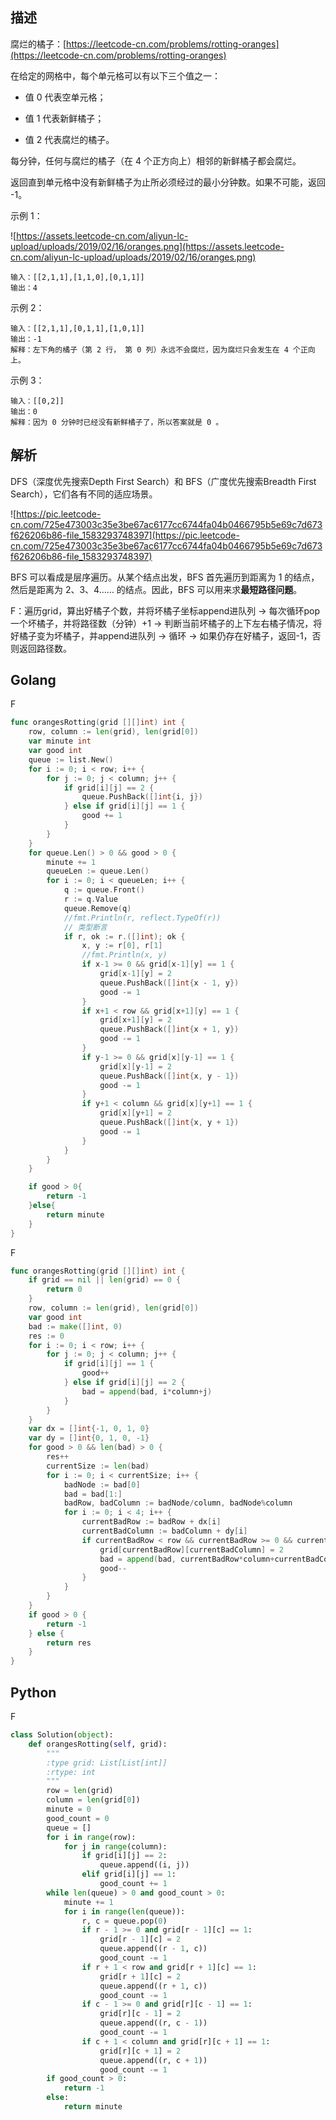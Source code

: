 ## 描述

腐烂的橘子：[https://leetcode-cn.com/problems/rotting-oranges](https://leetcode-cn.com/problems/rotting-oranges)

在给定的网格中，每个单元格可以有以下三个值之一：

- 值 0 代表空单元格；

- 值 1 代表新鲜橘子；

- 值 2 代表腐烂的橘子。

每分钟，任何与腐烂的橘子（在 4 个正方向上）相邻的新鲜橘子都会腐烂。

返回直到单元格中没有新鲜橘子为止所必须经过的最小分钟数。如果不可能，返回 -1。

示例 1：

![https://assets.leetcode-cn.com/aliyun-lc-upload/uploads/2019/02/16/oranges.png](https://assets.leetcode-cn.com/aliyun-lc-upload/uploads/2019/02/16/oranges.png)

```
输入：[[2,1,1],[1,1,0],[0,1,1]]
输出：4
```

示例 2：

```
输入：[[2,1,1],[0,1,1],[1,0,1]]
输出：-1
解释：左下角的橘子（第 2 行， 第 0 列）永远不会腐烂，因为腐烂只会发生在 4 个正向上。
```

示例 3：

```
输入：[[0,2]]
输出：0
解释：因为 0 分钟时已经没有新鲜橘子了，所以答案就是 0 。
```

## 解析

DFS（深度优先搜索Depth First Search）和 BFS（广度优先搜索Breadth First Search），它们各有不同的适应场景。

![https://pic.leetcode-cn.com/725e473003c35e3be67ac6177cc6744fa04b0466795b5e69c7d673f626206b86-file_1583293748397](https://pic.leetcode-cn.com/725e473003c35e3be67ac6177cc6744fa04b0466795b5e69c7d673f626206b86-file_1583293748397)

BFS 可以看成是层序遍历。从某个结点出发，BFS 首先遍历到距离为 1 的结点，然后是距离为 2、3、4…… 的结点。因此，BFS 可以用来求**最短路径问题**。

F：遍历grid，算出好橘子个数，并将坏橘子坐标append进队列 -> 每次循环pop一个坏橘子，并将路径数（分钟）+1 -> 判断当前坏橘子的上下左右橘子情况，将好橘子变为坏橘子，并append进队列 -> 循环 -> 如果仍存在好橘子，返回-1，否则返回路径数。

## Golang

F

```go
func orangesRotting(grid [][]int) int {
    row, column := len(grid), len(grid[0])
    var minute int
    var good int
    queue := list.New()
    for i := 0; i < row; i++ {
        for j := 0; j < column; j++ {
            if grid[i][j] == 2 {
                queue.PushBack([]int{i, j})
            } else if grid[i][j] == 1 {
                good += 1
            }
        }
    }
    for queue.Len() > 0 && good > 0 {
        minute += 1
        queueLen := queue.Len()
        for i := 0; i < queueLen; i++ {
            q := queue.Front()
            r := q.Value
            queue.Remove(q)
            //fmt.Println(r, reflect.TypeOf(r))
            // 类型断言
            if r, ok := r.([]int); ok {
                x, y := r[0], r[1]
                //fmt.Println(x, y)
                if x-1 >= 0 && grid[x-1][y] == 1 {
                    grid[x-1][y] = 2
                    queue.PushBack([]int{x - 1, y})
                    good -= 1
                }
                if x+1 < row && grid[x+1][y] == 1 {
                    grid[x+1][y] = 2
                    queue.PushBack([]int{x + 1, y})
                    good -= 1
                }
                if y-1 >= 0 && grid[x][y-1] == 1 {
                    grid[x][y-1] = 2
                    queue.PushBack([]int{x, y - 1})
                    good -= 1
                }
                if y+1 < column && grid[x][y+1] == 1 {
                    grid[x][y+1] = 2
                    queue.PushBack([]int{x, y + 1})
                    good -= 1
                }
            }
        }
    }

    if good > 0{
        return -1
    }else{
        return minute
    }
}
```

F

```go
func orangesRotting(grid [][]int) int {
    if grid == nil || len(grid) == 0 {
        return 0
    }
    row, column := len(grid), len(grid[0])
    var good int
    bad := make([]int, 0)
    res := 0
    for i := 0; i < row; i++ {
        for j := 0; j < column; j++ {
            if grid[i][j] == 1 {
                good++
            } else if grid[i][j] == 2 {
                bad = append(bad, i*column+j)
            }
        }
    }
    var dx = []int{-1, 0, 1, 0}
    var dy = []int{0, 1, 0, -1}
    for good > 0 && len(bad) > 0 {
        res++
        currentSize := len(bad)
        for i := 0; i < currentSize; i++ {
            badNode := bad[0]
            bad = bad[1:]
            badRow, badColumn := badNode/column, badNode%column
            for i := 0; i < 4; i++ {
                currentBadRow := badRow + dx[i]
                currentBadColumn := badColumn + dy[i]
                if currentBadRow < row && currentBadRow >= 0 && currentBadColumn < column && currentBadColumn >= 0 && grid[currentBadRow][currentBadColumn] == 1 {
                    grid[currentBadRow][currentBadColumn] = 2
                    bad = append(bad, currentBadRow*column+currentBadColumn)
                    good--
                }
            }
        }
    }
    if good > 0 {
        return -1
    } else {
        return res
    }
}
```

## Python

F

```python
class Solution(object):
    def orangesRotting(self, grid):
        """
        :type grid: List[List[int]]
        :rtype: int
        """
        row = len(grid)
        column = len(grid[0])
        minute = 0
        good_count = 0
        queue = []
        for i in range(row):
            for j in range(column):
                if grid[i][j] == 2:
                    queue.append((i, j))
                elif grid[i][j] == 1:
                    good_count += 1
        while len(queue) > 0 and good_count > 0:
            minute += 1
            for i in range(len(queue)):
                r, c = queue.pop(0)
                if r - 1 >= 0 and grid[r - 1][c] == 1:
                    grid[r - 1][c] = 2
                    queue.append((r - 1, c))
                    good_count -= 1
                if r + 1 < row and grid[r + 1][c] == 1:
                    grid[r + 1][c] = 2
                    queue.append((r + 1, c))
                    good_count -= 1
                if c - 1 >= 0 and grid[r][c - 1] == 1:
                    grid[r][c - 1] = 2
                    queue.append((r, c - 1))
                    good_count -= 1
                if c + 1 < column and grid[r][c + 1] == 1:
                    grid[r][c + 1] = 2
                    queue.append((r, c + 1))
                    good_count -= 1
        if good_count > 0:
            return -1
        else:
            return minute
```
